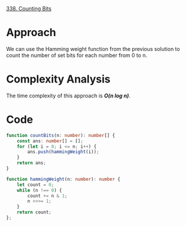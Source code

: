 [338. Counting Bits](https://leetcode.com/problems/counting-bits/)

# Approach
We can use the Hamming weight function from the previous solution to count the number of set bits for each number from 0 to n.

# Complexity Analysis
The time complexity of this approach is ***O(n log n)***.

# Code
```typescript
function countBits(n: number): number[] {
    const ans: number[] = [];
    for (let i = 0; i <= n; i++) {
        ans.push(hammingWeight(i));
    }
    return ans;
}

function hammingWeight(n: number): number {
    let count = 0;
    while (n !== 0) {
        count += n & 1;
        n >>>= 1;
    }
    return count;
};
```